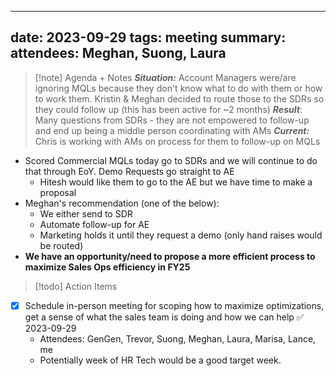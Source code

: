
---
date: 2023-09-29
tags: meeting
summary: 
attendees: Meghan, Suong, Laura
---

> [!note] Agenda + Notes
>***Situation:*** Account Managers were/are ignoring MQLs because they don't know what to do with them or how to work them. Kristin & Meghan decided to route those to the SDRs so they could follow up (this has been active for ~2 months)
> ***Result***: Many questions from SDRs - they are not empowered to follow-up and end up being a middle person coordinating with AMs
> ***Current:*** Chris is working with AMs on process for them to follow-up on MQLs
> 

- Scored Commercial MQLs today go to SDRs and we will continue to do that through EoY. Demo Requests go straight to AE
	- Hitesh would like them to go to the AE but we have time to make a proposal
- Meghan's recommendation (one of the below): 
	- We either send to SDR 
	- Automate follow-up for AE
	- Marketing holds it until they request a demo (only hand raises would be routed)
- **We have an opportunity/need to propose a more efficient process to maximize Sales Ops efficiency in FY25**

> [!todo] Action Items

- [x] Schedule in-person meeting for scoping how to maximize optimizations, get a sense of what the sales team is doing and how we can help ✅ 2023-09-29
	- Attendees: GenGen, Trevor, Suong, Meghan, Laura, Marisa, Lance, me
	- Potentially week of HR Tech would be a good target week.